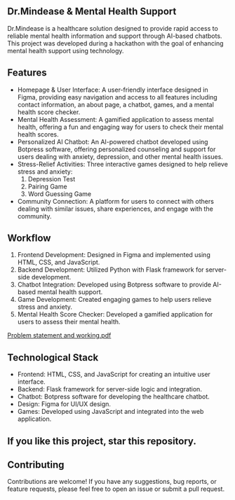 ## Dr.Mindease & Mental Health Support

Dr.Mindease is a healthcare solution designed to provide rapid access to reliable mental health information and support through AI-based chatbots. This project was developed during a hackathon with the goal of enhancing mental health support using technology.

## Features
- Homepage & User Interface: A user-friendly interface designed in Figma, providing easy navigation and access to all features including contact information, an about page, a chatbot, games, and a mental health score checker.
- Mental Health Assessment: A gamified application to assess mental health, offering a fun and engaging way for users to check their mental health scores.
- Personalized AI Chatbot: An AI-powered chatbot developed using Botpress software, offering personalized counseling and support for users dealing with anxiety, depression, and other mental health issues.
- Stress-Relief Activities: Three interactive games designed to help relieve stress and anxiety:
  1. Depression Test
  2. Pairing Game
  3. Word Guessing Game
- Community Connection: A platform for users to connect with others dealing with similar issues, share experiences, and engage with the community.

## Workflow
1. Frontend Development: Designed in Figma and implemented using HTML, CSS, and JavaScript.
2. Backend Development: Utilized Python with Flask framework for server-side development.
3. Chatbot Integration: Developed using Botpress software to provide AI-based mental health support.
4. Game Development: Created engaging games to help users relieve stress and anxiety.
5. Mental Health Score Checker: Developed a gamified application for users to assess their mental health.

[Problem statement and working.pdf](https://github.com/yansh985/Dr-Mindease/files/15451697/Problem.statement.and.ppt.pdf)


## Technological Stack
- Frontend: HTML, CSS, and JavaScript for creating an intuitive user interface.
- Backend: Flask framework for server-side logic and integration.
- Chatbot: Botpress software for developing the healthcare chatbot.
- Design: Figma for UI/UX design.
- Games: Developed using JavaScript and integrated into the web application.

## If you like this project, star this repository.

## Contributing
Contributions are welcome! If you have any suggestions, bug reports, or feature requests, please feel free to open an issue or submit a pull request.
